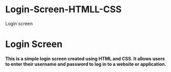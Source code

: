 # Login-Screen-HTMLL-CSS
Login screen

# Login Screen
#### This is a simple login screen created using HTML and CSS. It allows users to enter their username and password to log in to a website or application.



